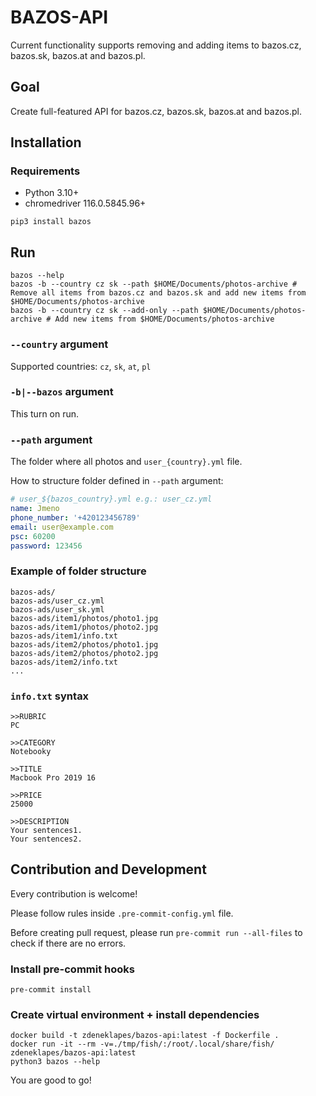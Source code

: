 # BAZOS-API

Current functionality supports removing and adding items to bazos.cz, bazos.sk, bazos.at and bazos.pl.

## Goal
Create full-featured API for bazos.cz, bazos.sk, bazos.at and bazos.pl.

## Installation
### Requirements
- Python 3.10+
- chromedriver 116.0.5845.96+

```shell
pip3 install bazos
```

## Run

```shell
bazos --help
bazos -b --country cz sk --path $HOME/Documents/photos-archive # Remove all items from bazos.cz and bazos.sk and add new items from $HOME/Documents/photos-archive
bazos -b --country cz sk --add-only --path $HOME/Documents/photos-archive # Add new items from $HOME/Documents/photos-archive
```

### `--country` argument
Supported countries: `cz`, `sk`, `at`, `pl`


### `-b|--bazos` argument
This turn on run.

### `--path` argument
The folder where all photos and `user_{country}.yml` file.

How to structure folder defined in `--path` argument:

```yml
# user_${bazos_country}.yml e.g.: user_cz.yml
name: Jmeno
phone_number: '+420123456789'
email: user@example.com
psc: 60200
password: 123456
```


### Example of folder structure

```shell
bazos-ads/
bazos-ads/user_cz.yml
bazos-ads/user_sk.yml
bazos-ads/item1/photos/photo1.jpg
bazos-ads/item1/photos/photo2.jpg
bazos-ads/item1/info.txt
bazos-ads/item2/photos/photo1.jpg
bazos-ads/item2/photos/photo2.jpg
bazos-ads/item2/info.txt
...
```

### `info.txt` syntax

```shell
>>RUBRIC
PC

>>CATEGORY
Notebooky

>>TITLE
Macbook Pro 2019 16

>>PRICE
25000

>>DESCRIPTION
Your sentences1.
Your sentences2.
```


## Contribution and Development

Every contribution is welcome!

Please follow rules inside `.pre-commit-config.yml` file.

Before creating pull request, please run `pre-commit run --all-files` to check if there are no errors.

### Install pre-commit hooks

```shell
pre-commit install
```

### Create virtual environment + install dependencies

```shell
docker build -t zdeneklapes/bazos-api:latest -f Dockerfile .
docker run -it --rm -v=./tmp/fish/:/root/.local/share/fish/ zdeneklapes/bazos-api:latest
python3 bazos --help
```

You are good to go!
